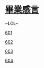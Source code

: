 # <a href="https://git.smtw.tw/">畢業感言</a> #
~LOL~


<p><a href="https://git.smtw.tw/601/index.html">601</a></p>

<p><a href="https://git.smtw.tw/602/index.html">602</a></p>

<p><a href="https://git.smtw.tw/603/index.html">603</a></p>

<p><a href="https://git.smtw.tw/604/index.html">604</a></p>
